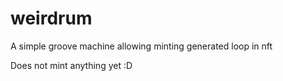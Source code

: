 # weirdrum
A simple groove machine allowing minting generated loop in nft

Does not mint anything yet :D
